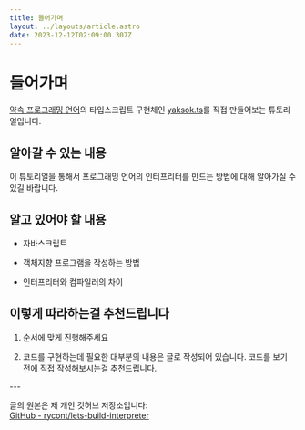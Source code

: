```yaml
---
title: 들어가며
layout: ../layouts/article.astro
date: 2023-12-12T02:09:00.307Z
---
```

# 들어가며

[약속 프로그래밍 언어](http://yaksok.org/)의 타입스크립트 구현체인 [yaksok.ts](https://github.com/rycont/yaksok.ts)를 직접 만들어보는 튜토리얼입니다.

## 알아갈 수 있는 내용

이 튜토리얼을 통해서 프로그래밍 언어의 인터프리터를 만드는 방법에 대해 알아가실 수 있길 바랍니다.

## 알고 있어야 할 내용

* 자바스크립트

* 객체지향 프로그램을 작성하는 방법

* 인터프리터와 컴파일러의 차이

## 이렇게 따라하는걸 추천드립니다

1. 순서에 맞게 진행해주세요

2. 코드를 구현하는데 필요한 대부분의 내용은 글로 작성되어 있습니다. 코드를 보기 전에 직접 작성해보시는걸 추천드립니다.

\---

글의 원본은 제 개인 깃허브 저장소입니다:\
[GitHub - rycont/lets-build-interpreter](https://github.com/rycont/lets-build-interpreter)
